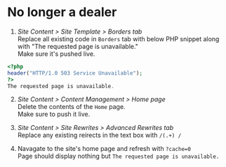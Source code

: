 # No longer a dealer

1.  *Site Content > Site Template > Borders tab*  
Replace all existing code in `Borders` tab with below PHP snippet along with "The requested page is unavailable."  
Make sure it's pushed live.  
```php
<?php
header("HTTP/1.0 503 Service Unavailable");
?>
The requested page is unavailable. 
```

2. *Site Content > Content Management > Home page*  
Delete the contents of the `Home` page.  
Make sure to push it live.

3. *Site Content > Site Rewrites > Advanced Rewrites tab*  
Replace any existing reirects in the text box with `/(.+) /`

4. Navagate to the site's home page and refresh with `?cache=0`  
Page should display nothing but `The requested page is unavailable.`
